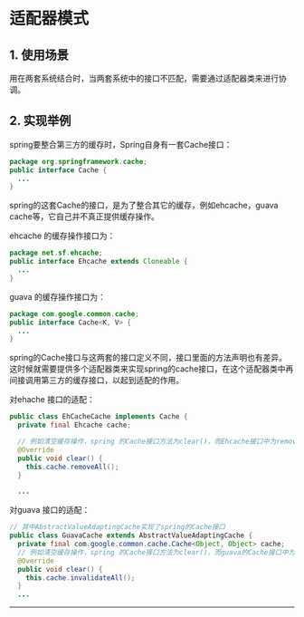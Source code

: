 # 适配器模式

## 1. 使用场景

用在两套系统结合时，当两套系统中的接口不匹配，需要通过适配器类来进行协调。

## 2. 实现举例

spring要整合第三方的缓存时，Spring自身有一套Cache接口：

```java
package org.springframework.cache;
public interface Cache {
  ...
}
```

spring的这套Cache的接口，是为了整合其它的缓存，例如ehcache，guava cache等，它自己并不真正提供缓存操作。

ehcache 的缓存操作接口为：

```java
package net.sf.ehcache;
public interface Ehcache extends Cloneable {
  ...
}
```

guava 的缓存操作接口为：

```java
package com.google.common.cache;
public interface Cache<K, V> {
  ...
}
```

spring的Cache接口与这两套的接口定义不同，接口里面的方法声明也有差异。这时候就需要提供多个适配器类来实现spring的cache接口，在这个适配器类中再间接调用第三方的缓存接口，以起到适配的作用。

对ehache 接口的适配：

```java
public class EhCacheCache implements Cache {
  private final Ehcache cache;

  // 例如清空缓存操作，spring 的Cache接口方法为clear()，而Ehcache接口中为removeAll() 
  @Override
  public void clear() {
    this.cache.removeAll();
  }

  ...
```

对guava 接口的适配：

```java
// 其中AbstractValueAdaptingCache实现了spring的Cache接口
public class GuavaCache extends AbstractValueAdaptingCache {
  private final com.google.common.cache.Cache<Object, Object> cache;
  // 例如清空缓存操作，spring 的Cache接口方法为clear()，而guava的Cache接口中为invalidateAll() 
  @Override
  public void clear() {
    this.cache.invalidateAll();
  }
  ...
```

---


